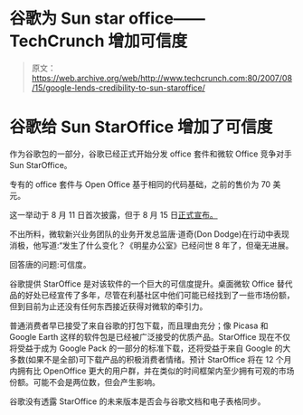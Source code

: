 # 谷歌为 Sun star office——TechCrunch 增加可信度

> 原文：<https://web.archive.org/web/http://www.techcrunch.com:80/2007/08/15/google-lends-credibility-to-sun-staroffice/>

# 谷歌给 Sun StarOffice 增加了可信度

作为谷歌包的一部分，谷歌已经正式开始分发 office 套件和微软 Office 竞争对手 Sun StarOffice。

专有的 office 套件与 Open Office 基于相同的代码基础，之前的售价为 70 美元。

这一举动于 8 月 11 日首次披露，但于 8 月 15 日[正式宣布。](https://web.archive.org/web/20211205081358/http://money.cnn.com/news/newsfeeds/articles/prnewswire/AQW15815082007-1.htm)

不出所料，微软新兴业务团队的业务开发总监唐·道奇(Don Dodge)在行动中表现消极，他写道:“发生了什么变化？《明星办公室》已经问世 8 年了，但毫无进展。

回答唐的问题:可信度。

谷歌提供 StarOffice 是对该软件的一个巨大的可信度提升。桌面微软 Office 替代品的好处已经宣传了多年，尽管在利基社区中他们可能已经找到了一些市场份额，但到目前为止还没有任何东西接近获得对微软的牵引力。

普通消费者早已接受了来自谷歌的打包下载，而且理由充分；像 Picasa 和 Google Earth 这样的软件包是已经被广泛接受的优质产品。StarOffice 现在不仅将受益于成为 Google Pack 的一部分的标准下载，还将受益于来自 Google 的大多数(如果不是全部)可下载产品的积极消费者情绪。预计 StarOffice 将在 12 个月内拥有比 OpenOffice 更大的用户群，并在类似的时间框架内至少拥有可观的市场份额。可能不会是两位数，但会产生影响。

谷歌没有透露 StarOffice 的未来版本是否会与谷歌文档和电子表格同步。